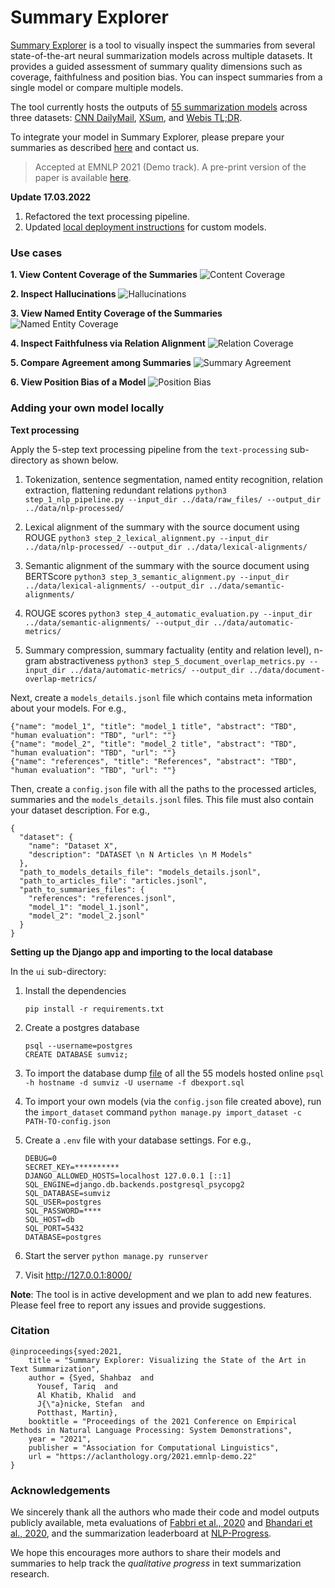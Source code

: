 # Summary Explorer
[Summary Explorer](https://tldr.webis.de/) is a tool to visually inspect the summaries from several state-of-the-art neural summarization models across multiple datasets. It provides a guided assessment of summary quality dimensions such as coverage, faithfulness and position bias. You can inspect summaries from a single model or compare multiple models. 

The tool currently hosts the outputs of [55 summarization models](https://tldr.webis.de/models) across three datasets: [CNN DailyMail](https://huggingface.co/datasets/cnn_dailymail), [XSum](https://huggingface.co/datasets/xsum), and [Webis TL;DR](https://huggingface.co/datasets/reddit).

To integrate your model in Summary Explorer, please prepare your summaries as described [here](https://tldr.webis.de/about) and contact us.

>Accepted at EMNLP 2021 (Demo track). A pre-print version of the paper is available [here](https://arxiv.org/abs/2108.01879).

**Update 17.03.2022**
1. Refactored the text processing pipeline.
2. Updated [local deployment instructions](https://github.com/webis-de/summary-explorer/edit/main/README.md#adding-your-own-model-locally) for custom models.


### Use cases

**1. View Content Coverage of the Summaries**
![Content Coverage](ui/frontend/static/frontend/images/gifs/q1.gif)


**2. Inspect Hallucinations**
![Hallucinations](ui/frontend/static/frontend/images/gifs/q2.gif)

**3. View Named Entity Coverage of the Summaries** 
![Named Entity Coverage](ui/frontend/static/frontend/images/gifs/q3.gif)


**4. Inspect Faithfulness via Relation Alignment**
![Relation Coverage](ui/frontend/static/frontend/images/gifs/q4.gif)

**5. Compare Agreement among Summaries**
![Summary Agreement](ui/frontend/static/frontend/images/gifs/q5.gif)

**6. View Position Bias of a Model**
![Position Bias](ui/frontend/static/frontend/images/gifs/q6.gif)

### Adding your own model locally

**Text processing**

Apply the 5-step text processing pipeline from the  `text-processing` sub-directory as shown below.

1. Tokenization, sentence segmentation, named entity recognition, relation extraction, flattening redundant relations
   `python3 step_1_nlp_pipeline.py --input_dir ../data/raw_files/ --output_dir ../data/nlp-processed/`

2. Lexical alignment of the summary with the source document using ROUGE
   `python3 step_2_lexical_alignment.py --input_dir ../data/nlp-processed/ --output_dir ../data/lexical-alignments/`

3. Semantic alignment of the summary with the source document using BERTScore
   `python3 step_3_semantic_alignment.py --input_dir ../data/lexical-alignments/ --output_dir ../data/semantic-alignments/`

4. ROUGE scores
   `python3 step_4_automatic_evaluation.py --input_dir ../data/semantic-alignments/ --output_dir ../data/automatic-metrics/`

5. Summary compression, summary factuality (entity and relation level), n-gram abstractiveness
   `python3 step_5_document_overlap_metrics.py --input_dir ../data/automatic-metrics/ --output_dir ../data/document-overlap-metrics/ `

Next, create a `models_details.jsonl` file which contains meta information about your models. For e.g.,

```
{"name": "model_1", "title": "model_1 title", "abstract": "TBD", "human evaluation": "TBD", "url": ""}
{"name": "model_2", "title": "model_2 title", "abstract": "TBD", "human evaluation": "TBD", "url": ""} 
{"name": "references", "title": "References", "abstract": "TBD", "human evaluation": "TBD", "url": ""}
```

Then, create a `config.json` file with all the paths to the processed  articles, summaries and the `models_details.jsonl` files. This file must also contain your dataset description.  For e.g.,

```
{
  "dataset": {
    "name": "Dataset X",
    "description": "DATASET \n N Articles \n M Models"
  },
  "path_to_models_details_file": "models_details.jsonl",
  "path_to_articles_file": "articles.jsonl",
  "path_to_summaries_files": {
    "references": "references.jsonl",
    "model_1": "model_1.jsonl",
    "model_2": "model_2.jsonl"
  }
}
```

**Setting up the Django app and importing to the local database**

In the `ui` sub-directory:

1. Install the dependencies

   `pip install -r requirements.txt`

2. Create a postgres database

   ``````
   psql --username=postgres
   CREATE DATABASE sumviz;
   ``````

3. To import the database dump [file](https://files.webis.de/summary-explorer/database/dbexport.sql) of all the 55 models hosted online
   `psql -h hostname -d sumviz -U username -f dbexport.sql`

4. To import your own models (via the `config.json` file created above), run the `import_dataset` command
   `python manage.py import_dataset -c PATH-TO-config.json`

5. Create a `.env` file with your database settings. For e.g.,

   ``` 
   DEBUG=0
   SECRET_KEY=**********
   DJANGO_ALLOWED_HOSTS=localhost 127.0.0.1 [::1]
   SQL_ENGINE=django.db.backends.postgresql_psycopg2
   SQL_DATABASE=sumviz
   SQL_USER=postgres
   SQL_PASSWORD=****
   SQL_HOST=db
   SQL_PORT=5432
   DATABASE=postgres
   ```

6. Start the server
   `python manage.py runserver`
7. Visit http://127.0.0.1:8000/



**Note**: The tool is in active development and we plan to add new features. Please feel free to report any issues and provide suggestions.

### Citation
```
@inproceedings{syed:2021,
    title = "Summary Explorer: Visualizing the State of the Art in Text Summarization",
    author = {Syed, Shahbaz  and
      Yousef, Tariq  and
      Al Khatib, Khalid  and
      J{\"a}nicke, Stefan  and
      Potthast, Martin},
    booktitle = "Proceedings of the 2021 Conference on Empirical Methods in Natural Language Processing: System Demonstrations",
    year = "2021",
    publisher = "Association for Computational Linguistics",
    url = "https://aclanthology.org/2021.emnlp-demo.22"
}

```


### Acknowledgements
We sincerely thank all the authors who made their code and model outputs publicly available, meta evaluations of [Fabbri et al., 2020](https://github.com/Yale-LILY/SummEval) and [Bhandari et al., 2020](https://github.com/neulab/REALSumm), and the summarization leaderboard at [NLP-Progress](https://nlpprogress.com/english/summarization.html). 

We hope this encourages more authors to share their models and summaries to help track the *qualitative progress* in text summarization research. 
